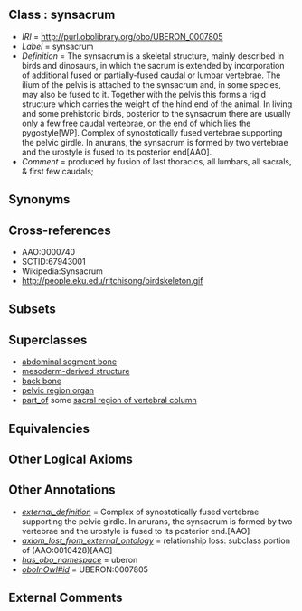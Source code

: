 
## Class : synsacrum

 * *IRI* = http://purl.obolibrary.org/obo/UBERON_0007805
 * *Label* = synsacrum
 * *Definition* = The synsacrum is a skeletal structure, mainly described in birds and dinosaurs, in which the sacrum is extended by incorporation of additional fused or partially-fused caudal or lumbar vertebrae. The ilium of the pelvis is attached to the synsacrum and, in some species, may also be fused to it. Together with the pelvis this forms a rigid structure which carries the weight of the hind end of the animal. In living and some prehistoric birds, posterior to the synsacrum there are usually only a few free caudal vertebrae, on the end of which lies the pygostyle[WP]. Complex of synostotically fused vertebrae supporting the pelvic girdle. In anurans, the synsacrum is formed by two vertebrae and the urostyle is fused to its posterior end[AAO].
 * *Comment* = produced by fusion of last thoracics, all lumbars, all sacrals, & first few caudals;

## Synonyms


## Cross-references

 * AAO:0000740
 * SCTID:67943001
 * Wikipedia:Synsacrum
 * http://people.eku.edu/ritchisong/birdskeleton.gif

## Subsets


## Superclasses

 * [abdominal segment bone](../../UBERON/28/UBERON_0003828.md)
 * [mesoderm-derived structure](../../UBERON/20/UBERON_0004120.md)
 * [back bone](../../UBERON/47/UBERON_0004247.md)
 * [pelvic region organ](../../UBERON/79/UBERON_0005179.md)
 * [part_of](../../BFO/50/BFO_0000050.md) some [sacral region of vertebral column](../../UBERON/75/UBERON_0006075.md)

## Equivalencies


## Other Logical Axioms


## Other Annotations

 * *[external_definition](../../UBPROP/01/UBPROP_0000001.md)* = Complex of synostotically fused vertebrae supporting the pelvic girdle. In anurans, the synsacrum is formed by two vertebrae and the urostyle is fused to its posterior end.[AAO]
 * *[axiom_lost_from_external_ontology](../../UBPROP/02/UBPROP_0000002.md)* = relationship loss: subclass portion of (AAO:0010428)[AAO]
 * *[has_obo_namespace](../../ce/oboInOwl#hasOBONamespace.md)* = uberon
 * *[oboInOwl#id](../../id/oboInOwl#id.md)* = UBERON:0007805

## External Comments

